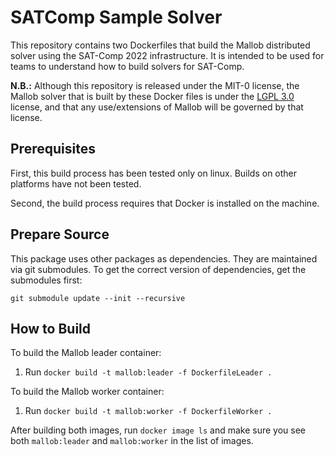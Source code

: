 # SATComp Sample Solver

This repository contains two Dockerfiles that build the Mallob distributed solver using the SAT-Comp 2022 infrastructure.  It is intended to be used for teams to understand how to build solvers for SAT-Comp.

**N.B.:** Although this repository is released under the MIT-0 license, the Mallob solver that is built by these Docker files is under the [LGPL 3.0](https://opensource.org/licenses/lgpl-3.0.html) license, and that any use/extensions of Mallob will be governed by that license.

## Prerequisites

First, this build process has been tested only on linux.  Builds on other platforms have not been tested.
 
Second, the build process requires that Docker is installed on the machine.

## Prepare Source

This package uses other packages as dependencies. They are maintained via git submodules. To get the correct version of dependencies, get the submodules first:

```
git submodule update --init --recursive
```

## How to Build

To build the Mallob leader container: 

1. Run `docker build -t mallob:leader -f DockerfileLeader .`

To build the Mallob worker container:

1. Run `docker build -t mallob:worker -f DockerfileWorker .`

After building both images, run `docker image ls` and make sure you see both `mallob:leader` and `mallob:worker` in the list of images.
